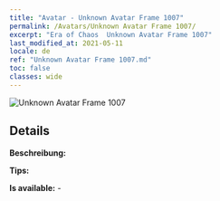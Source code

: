 ```yaml
---
title: "Avatar - Unknown Avatar Frame 1007"
permalink: /Avatars/Unknown Avatar Frame 1007/
excerpt: "Era of Chaos  Unknown Avatar Frame 1007"
last_modified_at: 2021-05-11
locale: de
ref: "Unknown Avatar Frame 1007.md"
toc: false
classes: wide
---
```

 ![Unknown Avatar Frame 1007](/images/a/avatarFrame_7.png)

## Details

 **Beschreibung:**  

 **Tips:**  

 **Is available:**  - 

